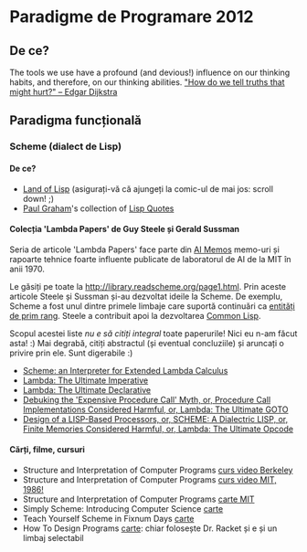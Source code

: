 # Paradigme de Programare 2012

## De ce? 
The tools we use have a profound (and devious!) influence on our thinking habits, and therefore, on our thinking abilities. ["How do we tell truths that might hurt?" – Edgar Dijkstra](http://www.cs.virginia.edu/~evans/cs655/readings/ewd498.html)

## Paradigma funcțională

### Scheme (dialect de Lisp)

#### De ce?
* [Land of Lisp](http://landoflisp.com/) (asigurați-vă că ajungeți la comic-ul de mai jos: scroll down! ;)
* <a href="http://en.wikipedia.org/wiki/Paul_Graham_(computer_programmer)">Paul Graham</a>'s collection of [Lisp Quotes](http://www.paulgraham.com/quotes.html)

#### Colecția 'Lambda Papers' de Guy Steele și Gerald Sussman
Seria de articole 'Lambda Papers' face parte din [AI Memos](http://en.wikipedia.org/wiki/AI_Memo) memo-uri și rapoarte tehnice foarte influente publicate de laboratorul de AI de la MIT în anii 1970.

Le găsiți pe toate la http://library.readscheme.org/page1.html. Prin aceste articole Steele și Sussman și-au dezvoltat ideile la Scheme. De exemplu, Scheme a fost unul dintre primele limbaje care suportă continuări ca [entități de prim rang](http://en.wikipedia.org/wiki/First-class_object). Steele a contribuit apoi la dezvoltarea [Common Lisp](http://en.wikipedia.org/wiki/Common_Lisp).

Scopul acestei liste *nu e să citiți integral* toate paperurile! Nici eu n-am făcut asta! :) Mai degrabă, citiți abstractul (și eventual concluziile) și aruncați o privire prin ele. Sunt digerabile :)

* [Scheme: an Interpreter for Extended Lambda Calculus](http://repository.readscheme.org/ftp/papers/ai-lab-pubs/AIM-349.pdf)
* [Lambda: The Ultimate Imperative](http://repository.readscheme.org/ftp/papers/ai-lab-pubs/AIM-353.pdf)
* [Lambda: The Ultimate Declarative](http://repository.readscheme.org/ftp/papers/ai-lab-pubs/AIM-379.pdf)
* [Debuking the 'Expensive Procedure Call' Myth, or, Procedure Call Implementations Considered Harmful, or, Lambda: The Ultimate GOTO](http://repository.readscheme.org/ftp/papers/ai-lab-pubs/AIM-443.pdf)
* [Design of a LISP-Based Processors, or, SCHEME: A Dialectric LISP, or, Finite Memories Considered Harmful, or, Lambda: The Ultimate Opcode](http://repository.readscheme.org/ftp/papers/ai-lab-pubs/AIM-514.pdf)

#### Cărți, filme, cursuri
* Structure and Interpretation of Computer Programs [curs video Berkeley](http://academicearth.org/courses/the-structure-and-interpretation-of-computer-programs)
* Structure and Interpretation of Computer Programs [curs video MIT, 1986!](http://www.youtube.com/watch?v=2Op3QLzMgSY)
* Structure and Interpretation of Computer Programs [carte MIT](http://mitpress.mit.edu/sicp/full-text/book/book.html)
* Simply Scheme: Introducing Computer Science [carte](http://www.cs.berkeley.edu/~bh/ss-toc2.html)
* Teach Yourself Scheme in Fixnum Days [carte](http://www.ccs.neu.edu/home/dorai/t-y-scheme/t-y-scheme.html)
* How To Design Programs [carte](http://www.htdp.org/): chiar folosește Dr. Racket și e și un limbaj selectabil
